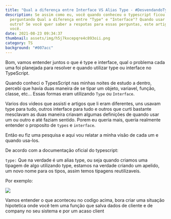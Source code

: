 ```yaml
---
title: "Qual a diferença entre Interface VS Alias Type - #DesvendandoTypescript"
description: Se assim como eu, você quando conheceu o typescript ficou se
  perguntando Qual a diferença entre "Type" e "Interface"? Quando usar um ou
  outro? Se você quer saber a respotas para essas perguntas, este artigo é para
  você.
date: 2021-08-23 09:34:37
thumbnail: assets/img/h5j7kxcepqre4c893oii.png
category: TS
background: "#007acc"
---
```

Bom, vamos entender juntos o que é type e interface, qual o problema cada uma foi planejada para resolver e quando utilizar type ou interface no TypeScript.

Quando conheci o TypesScript nas minhas noites de estudo a dentro, percebi que havia duas maneira de se tipar um objeto, variavel, função, classe, etc... Essas formas eram utilizando `Type` ou `Interface`.

Varios dos videos que assisti e artigos que li eram diferentes, uns usavam type para tudo, outros interface para tudo e outros que curti bastante mesclavam as duas maneira criavam algumas definições de quando usar um ou outro e até faziam sentido. Porem eu queria mais, queria realmente entender o proposito de `types` e `interface`. 

Então eu fiz uma pesquisa e aqui vou relatar a minha visão de cada um e quando usa-los.

De acordo com a documentação oficial do typescript:

`type:` Que na verdade é um alias type, ou seja quando criamos uma tipagem de algo utilizando type, estamos na verdade criando um apelido, um novo nome para os tipos, assim temos tipagens reutilizaveis.

Por exemplo:

![](assets/img/carbon.png)

Vamos entender o que aconteceu no codigo acima, bora criar uma situação hipotetica onde você tem uma função que salva dados de cliente e de company no seu sistema e por um acaso client